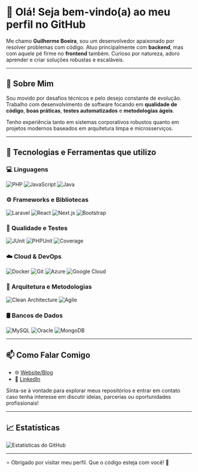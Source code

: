 # 👋 Olá! Seja bem-vindo(a) ao meu perfil no GitHub

Me chamo **Guilherme Boeira**, sou um desenvolvedor apaixonado por resolver problemas com código. Atuo principalmente com **backend**, mas com aquele pé firme no **frontend** também. Curioso por natureza, adoro aprender e criar soluções robustas e escaláveis.

---

## 🌱 Sobre Mim

Sou movido por desafios técnicos e pelo desejo constante de evolução. Trabalho com desenvolvimento de software focando em **qualidade de código**, **boas práticas**, **testes automatizados** e **metodologias ágeis**.

Tenho experiência tanto em sistemas corporativos robustos quanto em projetos modernos baseados em arquitetura limpa e microsserviços.

---

## 🚀 Tecnologias e Ferramentas que utilizo

### 💻 Linguagens
![PHP](https://img.shields.io/badge/PHP-777BB4?style=for-the-badge&logo=php&logoColor=white)
![JavaScript](https://img.shields.io/badge/JavaScript-F7DF1E?style=for-the-badge&logo=javascript&logoColor=black)
![Java](https://img.shields.io/badge/Java-007396?style=for-the-badge&logo=java&logoColor=white)

### ⚙️ Frameworks e Bibliotecas
![Laravel](https://img.shields.io/badge/Laravel-F9322C?style=for-the-badge&logo=laravel&logoColor=white)
![React](https://img.shields.io/badge/React-20232A?style=for-the-badge&logo=react&logoColor=61DAFB)
![Next.js](https://img.shields.io/badge/Next.js-000000?style=for-the-badge&logo=next.js&logoColor=white)
![Bootstrap](https://img.shields.io/badge/Bootstrap-563D7C?style=for-the-badge&logo=bootstrap&logoColor=white)

### 🧪 Qualidade e Testes
![JUnit](https://img.shields.io/badge/JUnit-25A162?style=for-the-badge&logo=java&logoColor=white)
![PHPUnit](https://img.shields.io/badge/PHPUnit-6C1D45?style=for-the-badge&logo=php&logoColor=white)
![Coverage](https://img.shields.io/badge/Testes%20Unitários-100%25%20Coverage-brightgreen?style=for-the-badge)

### ☁️ Cloud & DevOps
![Docker](https://img.shields.io/badge/Docker-2496ED?style=for-the-badge&logo=docker&logoColor=white)
![Git](https://img.shields.io/badge/Git-F05032?style=for-the-badge&logo=git&logoColor=white)
![Azure](https://img.shields.io/badge/Microsoft%20Azure-0089D6?style=for-the-badge&logo=microsoft-azure&logoColor=white)
![Google Cloud](https://img.shields.io/badge/Google%20Cloud-4285F4?style=for-the-badge&logo=googlecloud&logoColor=white)

### 🧠 Arquitetura e Metodologias
![Clean Architecture](https://img.shields.io/badge/Clean%20Architecture-%23007ACC?style=for-the-badge)
![Agile](https://img.shields.io/badge/Agile%20Methodologies-FD7E14?style=for-the-badge&logo=scrumalliance&logoColor=white)

### 🛢️ Bancos de Dados
![MySQL](https://img.shields.io/badge/MySQL-4479A1?style=for-the-badge&logo=mysql&logoColor=white)
![Oracle](https://img.shields.io/badge/Oracle-F80000?style=for-the-badge&logo=oracle&logoColor=white)
![MongoDB](https://img.shields.io/badge/MongoDB-47A248?style=for-the-badge&logo=mongodb&logoColor=white)

---

## 📫 Como Falar Comigo

- 🌐 [Website/Blog](https://mgtechbr.com)
- 💼 [LinkedIn](https://www.linkedin.com/in/guilherme-boeira-damasio/)

Sinta-se à vontade para explorar meus repositórios e entrar em contato caso tenha interesse em discutir ideias, parcerias ou oportunidades profissionais!

---

## 📈 Estatísticas

![Estatísticas do GitHub](https://github-readme-stats.vercel.app/api?username=guilherme-b-damasio&show_icons=true&count_private=true&include_all_commits=true&hide_border=true&title_color=00ff00&icon_color=2f80ed&show_owner=true&bg_color=0d1117&text_color=ffffff&cache_seconds=600)

---

⭐ Obrigado por visitar meu perfil. Que o código esteja com você! 🚀
